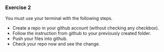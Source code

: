 ### Exercise 2
You must use your terminal with the following steps.

- Create a repo in your github account (without checking any checkbox).
- Follow the instruction from github to your previously created folder.
- Push your files into github.
- Check your repo now and see the change.